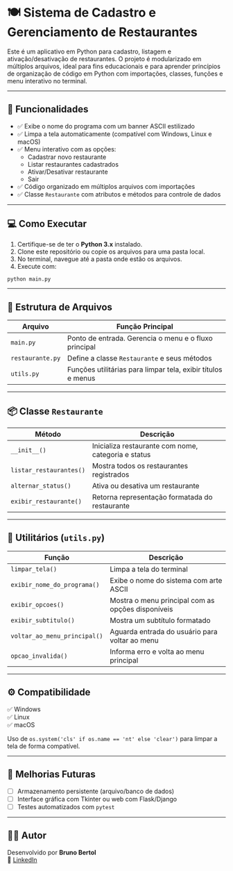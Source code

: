 # 🍽️ Sistema de Cadastro e Gerenciamento de Restaurantes

Este é um aplicativo em Python para cadastro, listagem e ativação/desativação de restaurantes. O projeto é modularizado em múltiplos arquivos, ideal para fins educacionais e para aprender princípios de organização de código em Python com importações, classes, funções e menu interativo no terminal.

---

## 🧠 Funcionalidades

- ✅ Exibe o nome do programa com um banner ASCII estilizado  
- ✅ Limpa a tela automaticamente (compatível com Windows, Linux e macOS)  
- ✅ Menu interativo com as opções:
  - Cadastrar novo restaurante
  - Listar restaurantes cadastrados
  - Ativar/Desativar restaurante
  - Sair
- ✅ Código organizado em múltiplos arquivos com importações
- ✅ Classe `Restaurante` com atributos e métodos para controle de dados

---

## 💻 Como Executar

1. Certifique-se de ter o **Python 3.x** instalado.
2. Clone este repositório ou copie os arquivos para uma pasta local.
3. No terminal, navegue até a pasta onde estão os arquivos.
4. Execute com:

```bash
python main.py
```

---

## 📂 Estrutura de Arquivos

| Arquivo           | Função Principal                                                  |
|-------------------|-------------------------------------------------------------------|
| `main.py`         | Ponto de entrada. Gerencia o menu e o fluxo principal             |
| `restaurante.py`  | Define a classe `Restaurante` e seus métodos                      |
| `utils.py`        | Funções utilitárias para limpar tela, exibir títulos e menus      |

---

## 📦 Classe `Restaurante`

| Método                        | Descrição                                                                 |
|------------------------------|---------------------------------------------------------------------------|
| `__init__()`                 | Inicializa restaurante com nome, categoria e status                       |
| `listar_restaurantes()`     | Mostra todos os restaurantes registrados                                  |
| `alternar_status()`         | Ativa ou desativa um restaurante                                          |
| `exibir_restaurante()`      | Retorna representação formatada do restaurante                            |

---

## 🔧 Utilitários (`utils.py`)

| Função                        | Descrição                                                                 |
|------------------------------|---------------------------------------------------------------------------|
| `limpar_tela()`              | Limpa a tela do terminal                                                  |
| `exibir_nome_do_programa()` | Exibe o nome do sistema com arte ASCII                                    |
| `exibir_opcoes()`           | Mostra o menu principal com as opções disponíveis                         |
| `exibir_subtitulo()`        | Mostra um subtítulo formatado                                             |
| `voltar_ao_menu_principal()`| Aguarda entrada do usuário para voltar ao menu                            |
| `opcao_invalida()`          | Informa erro e volta ao menu principal                                    |

---

## ⚙️ Compatibilidade

✅ Windows  
✅ Linux  
✅ macOS

Uso de `os.system('cls' if os.name == 'nt' else 'clear')` para limpar a tela de forma compatível.

---

## 📌 Melhorias Futuras

- [ ] Armazenamento persistente (arquivo/banco de dados)
- [ ] Interface gráfica com Tkinter ou web com Flask/Django
- [ ] Testes automatizados com `pytest`

---

## 🧑‍💻 Autor

Desenvolvido por **Bruno Bertol**  
🔗 [LinkedIn](https://www.linkedin.com/in/bruno-bertol-894267209)